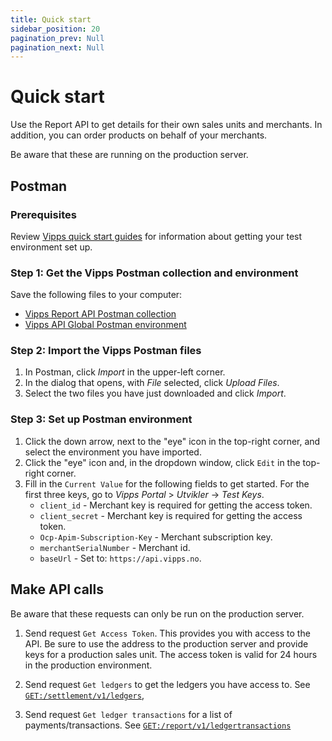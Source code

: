 ```yaml
---
title: Quick start
sidebar_position: 20
pagination_prev: Null
pagination_next: Null
---
```


# Quick start

Use the Report API to get details for their own sales units and merchants.
In addition, you can order products on behalf of your merchants.

Be aware that these are running on the production server.

## Postman

### Prerequisites

Review
[Vipps quick start guides](https://developer.vippsmobilepay.com/docs/vipps-developers/quick-start-guides)
for information about getting your test environment set up.

### Step 1: Get the Vipps Postman collection and environment

Save the following files to your computer:

* [Vipps Report API Postman collection](tools/vipps-report-api-postman-collection.json)
* [Vipps API Global Postman environment](https://raw.githubusercontent.com/vippsas/vipps-developers/master/tools/vipps-api-global-postman-environment.json)

### Step 2: Import the Vipps Postman files

1. In Postman, click *Import* in the upper-left corner.
1. In the dialog that opens, with *File* selected, click *Upload Files*.
1. Select the two files you have just downloaded and click *Import*.

### Step 3: Set up Postman environment

1. Click the down arrow, next to the "eye" icon in the top-right corner, and select the environment you have imported.
2. Click the "eye" icon and, in the dropdown window, click `Edit` in the top-right corner.
3. Fill in the `Current Value` for the following fields to get started. For the first three keys, go to *Vipps Portal* > *Utvikler* ->  *Test Keys*.
   * `client_id` - Merchant key is required for getting the access token.
   * `client_secret` - Merchant key is required for getting the access token.
   * `Ocp-Apim-Subscription-Key` - Merchant subscription key.
   * `merchantSerialNumber` - Merchant id.
   * `baseUrl` - Set to: `https://api.vipps.no`.

## Make API calls

Be aware that these requests can only be run on the production server.

1. Send request `Get Access Token`. This provides you with access to the API.
   Be sure to use the address to the production server and provide keys for a production sales unit.
   The access token is valid for 24 hours in the production environment.

1. Send request `Get ledgers` to get the ledgers you have access to.
See
[`GET:/settlement/v1/ledgers`](https://developer.vippsmobilepay.com/api/report#/paths/~1settlement~1v1~1ledgers/get),

1. Send request `Get ledger transactions` for a list of payments/transactions. See
[`GET:/report/v1/ledgertransactions`](https://developer.vippsmobilepay.com/api/report#/paths/~1report~1v1~1ledgertransactions?ledgerId=%7BledgerId%7D/get)
